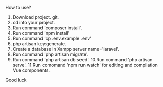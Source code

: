 How to use?

1. Download project. git.
2. cd into your project.
3. Run command 'composer install'.
4. Run command 'npm install'
5. Run command 'cp .env.example .env'
6. php artisan key:generate.
7. Create a database in Xampp server name='laravel'.
8. Run command 'php artisan migrate'.
9. Run command 'php artisan db:seed'.
10.Run command 'php artisan serve'.
11.Run comomand 'npm run watch' for editing and compilation Vue components.

Good luck
